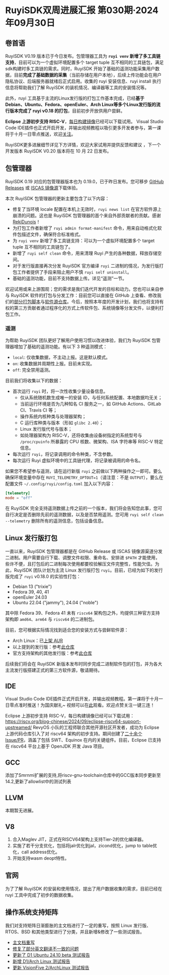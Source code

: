 # RuyiSDK双周进展汇报  第030期·2024年09月30日

## 卷首语
RuyiSDK V0.19 版本已于今日发布。包管理器工具为 **`ruyi venv` 新增了多工具链支持**，目前可以为一个虚拟环境配置多个 target tuple 互不相同的工具链包，满足sdk构建时多工具链的需求。同时，RuyiSDK 开始了基础的遥测功能采集用户数据，目前**完成了基础数据的采集**（当前存储在用户本地），后续上传功能会在用户隐私协议、后端服务器就绪后正式启用。收集的 ruyi 安装信息、ruyi install 执行信息将帮助我们了解 RuyiSDK 的装机情况、编译器等工具的安装情况等。

此外，ruyi 工具基于主流的Linux发行版的打包工作基本完成，已经**基于Debian、Ubuntu、Fedora、openEuler、Arch Linux等多个Linux发行版的流行版本完成了 ruyi v0.18 的打包**，目前初步开放供用户尝鲜。

**Eclipse 上游初步支持 RISC-V**，[每日构建镜像](https://riscv.org/blog-chinese/2024/09/eclipse-riscv64-support-upstreamed/)已经可以下载试用。
Visual Studio Code IDE插件也正式开启开发，并输出视频教程以吸引更多开发者参与，第一课将于十月一日零点推送，欢迎[关注](https://space.bilibili.com/13429452)。

RuyiSDK更多进展细节详见下方详情，欢迎大家试用并提供反馈和建议 ，下一个开发版本 RuyiSDK V0.20 版本将在 10 月 22 日发布。


## 包管理器

RuyiSDK 0.19 对应的包管理器版本也为 0.19.0，已于昨日发布。您可移步
[GitHub Releases][ruyi-0.19.0-gh] 或 [ISCAS 镜像源][ruyi-0.19.0-iscas]下载体验。

[ruyi-0.19.0-gh]: https://github.com/ruyisdk/ruyi/releases/tag/0.19.0
[ruyi-0.19.0-iscas]: https://mirror.iscas.ac.cn/ruyisdk/ruyi/releases/0.19.0/

本次 RuyiSDK 包管理器的更新主要包含了以下内容：

* 修复了当环境 locale 配置在本机上无效时，`ruyi news list` 在官方软件源上崩溃的问题。这也是
  RuyiSDK 包管理器的首个来自外部贡献者的贡献。感谢 [RekiDunois](https://github.com/RekiDunois)！
* 为打包工作者新增了 `ruyi admin format-manifest` 命令，用来自动格式化软件包描述文件，确保符合标准格式。
* 为 `ruyi venv` 新增了多工具链支持：可以为一个虚拟环境配置多个 target tuple 互不相同的工具链包了。
* 新增了 `ruyi self clean` 命令，用来清理 Ruyi 产生的各种数据，释放存储空间。
* 对于发行版直接再次分发 RuyiSDK 官方编译 `ruyi` 二进制的情况，为发行版打包工作者提供了手段来阻止用户不慎
  `ruyi self uninstall`。
* 基础的遥测功能，目前不支持数据上传。详见“遥测”一节。

欢迎试用或来上游围观；您的需求是我们迭代开发的目标和动力。您也可以亲自参与
RuyiSDK 软件的打包与分发工作：目前您可以直接在 GitHub 上查看、修改我们的[部分打包脚本](https://github.com/ruyisdk/ruyici)与[软件源仓库](https://github.com/ruyisdk/packages-index)。今后，按照本年度的开发计划，我们也将支持有权的第三方贡献者通过程序化的方式上传软件包、系统镜像等分发文件，以便利打包工作。

### 遥测

为帮助 RuyiSDK 团队更好了解用户使用习惯以改进体验，我们为 RuyiSDK 包管理器增加了基础的遥测功能。有以下 3 种遥测模式：

* `local`: 仅收集数据，不主动上报。这是默认模式。
* `on`: 收集数据并周期性上报。目前未实现。
* `off`: 完全禁用遥测。

目前我们将收集以下的数据：

* 首次运行 `ruyi` 时，将一次性收集少量设备信息。
    * 仅从系统随机数生成唯一的安装 ID，与任何系统配置、本地数据均无关；
    * 当前运行环境是否为几种知名 CI 服务之一，如 GitHub Actions、GitLab CI、Travis CI 等；
    * 操作系统内核种类与处理器架构；
    * C 运行库种类与版本（形如 `glibc 2.40`）；
    * Linux 发行版代号与版本；
    * 如处理器架构为 RISC-V，还将收集由设备树指定的系统型号与 `/proc/cpuinfo`
      所暴露的 CPU 核数、微架构、ISA 字符串等 RISC-V 特定信息。
* 每次运行 `ruyi`，将记录调用的命令种类，不含参数。
* 每次运行 Ruyi 虚拟环境中的工具链代理，将记录被调用的命令名。

如果您不希望参与遥测，请在运行新版 `ruyi` 之前做以下两种操作之一即可。要么确保环境变量中存在
`RUYI_TELEMETRY_OPTOUT=1`（请注意：不是 `OUTPUT`），要么在配置文件
`~/.config/ruyi/config.toml` 加入以下内容：

```toml
[telemetry]
mode = "off"
```

在 RuyiSDK 完全支持遥测数据上传之前的一个版本，我们将会告知您此事，您可自行决定是否删除先前的遥测数据，以及是否禁用遥测。您可用
`ruyi self clean --telemetry` 删除所有的遥测信息，包括设备信息。

## Linux 发行版打包

一直以来，RuyiSDK 包管理器都是在 GitHub Release 或 ISCAS 镜像源渠道分发二进制。用户需要自行下载、调整文件权限、重命名、安排进
`$PATH` 才能使用，些许不便，且打包后的二进制每次使用都要校验解压文件完整性，性能欠佳。为此，RuyiSDK
团队计划为主流 Linux 发行版打包 `ruyi`。目前，已经为如下的发行版完成了 `ruyi`
v0.18.0 的实验性打包：

* Debian 13 ("trixie")
* Fedora 39, 40, 41
* openEuler 24.03
* Ubuntu 22.04 ("jammy"), 24.04 ("noble")

其中除 Fedora 39、Fedora 41 未有 `riscv64` 架构包之外，均提供三种官方支持架构即
`amd64`、`arm64` 与 `riscv64` 的二进制包。

目前，您可根据实际情况找到适合您的安装方式与尝鲜软件源：

* Arch Linux：已[上架 AUR](https://aur.archlinux.org/packages/ruyi)
* 以上提到的发行版：参考[此仓库](https://github.com/weilinfox/ruyi-builds)
* 官方支持架构的其他发行版：参考[此仓库](https://github.com/weilinfox/ruyi-bin-builds)

后续我们将会在 RuyiSDK 新版本发布时同步完成二进制软件包的打包，并为各大主流发行版搭建正式的第三方软件源，敬请期待。

## IDE

Visual Studio Code IDE插件正式开启开发，并输出视频教程。第一课将于十月一日零点准时推送！为国庆献礼~
视频可以在[此](https://space.bilibili.com/13429452)观看。欢迎点赞关注一键三连！

Eclipse 上游初步支持 RISC-V，每日构建镜像已经可以下载试用：https://riscv.org/blog-chinese/2024/09/eclipse-riscv64-support-upstreamed/
RevyOS 小队的工程师联合其他开源社区开发者，成功为 Eclipse 上游代码仓库引入了对 riscv64 架构的初步支持。期间创建了[二十余个 Issue/PR](https://github.com/eclipse-platform/eclipse.platform.releng.aggregator/issues/2310)，涵盖了包括 SWT、Equinox 在内的关键组件。目前，Eclipse 已支持在 riscv64 平台上基于 OpenJDK 开发 Java 项目。

## GCC
添加了Smrnmi扩展的支持,将riscv-gnu-toolchain仓库中的GCC版本同步更新至14.2,更新了allowlist中的测试列表

## LLVM
本期暂无进展。

## V8
1. 合入Maglev JIT，正式在RISCV64架构上支持Tier-2的优化编译器。
2. 实施了若干分支优化，包括将jalr优化到jal，zicond优化，jump to table优化，call address优化。
3. 开始支持wasm deopt特性。

## 官网
为了了解 RuyiSDK 的安装和使用情况，提出了用户数据收集的需求，目前已经在 ruyi 工具中完成了初步的数据收集。

## 操作系统支持矩阵

我们对支持矩阵日渐膨胀的主文档进行了一定的重写，按照 Linux 发行版、RTOS、BSD 和其他类型进行了分类，并且新增&修改了一些测试报告。

- [主文档重写](https://github.com/ruyisdk/support-matrix/commit/7c38093075759eca26781e9ec3abec9d71956c8d)
- [修复了部分英文翻译不一致的问题](https://github.com/ruyisdk/support-matrix/commit/7db869603c405f120d24ebddb30021200763d8a0)
- [更新了 D1 Ubuntu 24.10 beta 测试报告](https://github.com/ruyisdk/support-matrix/commit/43538a76cca483795d74e88868c1c525e8e8fae0)
- [新增 D1/Arch Linux 测试报告](https://github.com/ruyisdk/support-matrix/commit/3d537dd9498dc79c00e771862657d2ec203fbe79)
- [更新 VisionFive 2/ArchLinux 测试报告](https://github.com/ruyisdk/support-matrix/commit/bac9eb66d4ecda9b55812af18d16d4c1998015f4)
